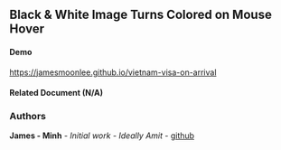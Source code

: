 ## Black & White Image Turns Colored on Mouse Hover


#### Demo
https://jamesmoonlee.github.io/vietnam-visa-on-arrival

#### Related Document (N/A)


### Authors
**James - Minh** - *Initial work* - *Ideally Amit*  - [github](https://github.com/jamesmoonlee)
